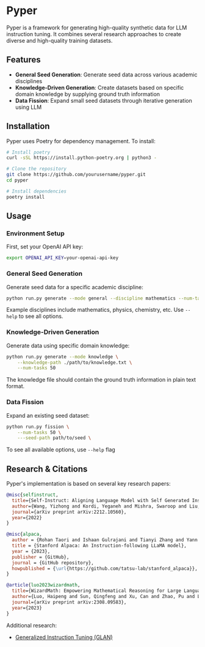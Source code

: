 # Pyper

Pyper is a framework for generating high-quality synthetic data for LLM instruction tuning. It combines several research approaches to create diverse and high-quality training datasets.

## Features

- **General Seed Generation**: Generate seed data across various academic disciplines
- **Knowledge-Driven Generation**: Create datasets based on specific domain knowledge by supplying ground truth information
- **Data Fission**: Expand small seed datasets through iterative generation using LLM

## Installation

Pyper uses Poetry for dependency management. To install:

```bash
# Install poetry
curl -sSL https://install.python-poetry.org | python3 -

# Clone the repository
git clone https://github.com/yourusername/pyper.git
cd pyper

# Install dependencies
poetry install
```

## Usage

### Environment Setup

First, set your OpenAI API key:

```bash
export OPENAI_API_KEY=your-openai-api-key
```

### General Seed Generation

Generate seed data for a specific academic discipline:

```bash
python run.py generate --mode general --discipline mathematics --num-tasks 50
```

Example disciplines include mathematics, physics, chemistry, etc. Use `--help` to see all options.

### Knowledge-Driven Generation

Generate data using specific domain knowledge:

```bash
python run.py generate --mode knowledge \
    --knowledge-path ./path/to/knowledge.txt \
    --num-tasks 50
```

The knowledge file should contain the ground truth information in plain text format.

### Data Fission

Expand an existing seed dataset:

```bash
python run.py fission \
    --num-tasks 50 \
    ---seed-path path/to/seed \
```

To see all available options, use `--help` flag

## Research & Citations

Pyper's implementation is based on several key research papers:

```bibtex
@misc{selfinstruct,
  title={Self-Instruct: Aligning Language Model with Self Generated Instructions},
  author={Wang, Yizhong and Kordi, Yeganeh and Mishra, Swaroop and Liu, Alisa and Smith, Noah A. and Khashabi, Daniel and Hajishirzi, Hannaneh},
  journal={arXiv preprint arXiv:2212.10560},
  year={2022}
}

@misc{alpaca,
  author = {Rohan Taori and Ishaan Gulrajani and Tianyi Zhang and Yann Dubois and Xuechen Li and Carlos Guestrin and Percy Liang and Tatsunori B. Hashimoto },
  title = {Stanford Alpaca: An Instruction-following LLaMA model},
  year = {2023},
  publisher = {GitHub},
  journal = {GitHub repository},
  howpublished = {\url{https://github.com/tatsu-lab/stanford_alpaca}},
}

@article{luo2023wizardmath,
  title={WizardMath: Empowering Mathematical Reasoning for Large Language Models via Reinforced Evol-Instruct},
  author={Luo, Haipeng and Sun, Qingfeng and Xu, Can and Zhao, Pu and Lou, Jianguang and Tao, Chongyang and Geng, Xiubo and Lin, Qingwei and Chen, Shifeng and Zhang, Dongmei},
  journal={arXiv preprint arXiv:2308.09583},
  year={2023}
}
```

Additional research:
- [Generalized Instruction Tuning (GLAN)](https://arxiv.org/abs/2402.13064)
